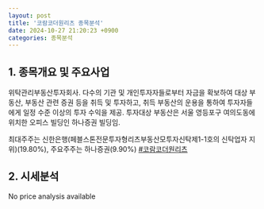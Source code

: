 ```yaml
---
layout: post
title: '코람코더원리츠 종목분석'
date: 2024-10-27 21:20:23 +0900
categories: 종목분석
---
```


## 1. 종목개요 및 주요사업

위탁관리부동산투자회사. 다수의 기관 및 개인투자자들로부터 자금을 확보하여 대상 부동산, 부동산 관련 증권 등을 취득 및 투자하고, 취득 부동산의 운용을 통하여 투자자들에게 일정 수준 이상의 투자 수익을 제공. 투자대상 부동산은 서울 영등포구 여의도동에 위치한 오피스 빌딩인 하나증권 빌딩임.

최대주주는 신한은행(페블스톤전문투자형리츠부동산모투자신탁제1-1호의 신탁업자 지위)(19.80%), 주요주주는 하나증권(9.90%)
[#코람코더원리츠](#)

## 2. 시세분석

No price analysis available
